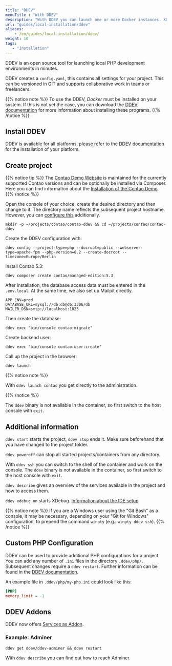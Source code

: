 ```yaml
---
title: "DDEV"
menuTitle : "With DDEV"
description: "With DDEV you can launch one or more Docker instances. XDEBUG, MariaDB and MySQL in different versions, PHP and much more."
url: "guides/local-installation/ddev"
aliases:
    - /en/guides/local-installation/ddev/
weight: 10
tags:
   - "Installation"
---
```


DDEV is an open source tool for launching local PHP development environments in minutes.

DDEV creates a `config.yaml`, this contains all settings for your project. This can be versioned in GIT and supports collaborative work in teams or freelancers.

{{% notice note %}}
To use the DDEV, _Docker_ must be installed on your system. If this is not yet
the case, you can download the
[DDEV documentation](https://ddev.readthedocs.io/en/stable/users/install/docker-installation/) for
more information about installing these programs.
{{% /notice %}}


## Install DDEV

DDEV is available for all platforms, please refer to the [DDEV documentation](https://ddev.readthedocs.io/en/stable/users/install/ddev-installation/) for the installation of your platform.

## Create project

{{% notice tip %}}
The [Contao Demo Website](https://demo.contao.org/) is maintained for the currently supported Contao versions and can be optionally 
be installed via Composer. Here you can find information about the [Installation of the Contao Demo](https://github.com/contao/contao-demo).
{{% /notice %}}

Open the console of your choice, create the desired directory and then change to it. The directory name reflects the subsequent project hostname. However, you can [configure this](https://ddev.readthedocs.io/en/latest/users/extend/additional-hostnames/) additionally.

```shell
mkdir -p ~/projects/contao/contao-ddev && cd ~/projects/contao/contao-ddev
```

Create the DDEV configuration with:

```shell
ddev config --project-type=php --docroot=public --webserver-type=apache-fpm --php-version=8.2 --create-docroot --timezone=Europe/Berlin
```

Install Contao 5.3:

```shell
ddev composer create contao/managed-edition:5.3
```

After installation, the database access data must be entered in the `.env.local`. At the same time, we also set up Mailpit directly.

```env
APP_ENV=prod
DATABASE_URL=mysql://db:db@db:3306/db
MAILER_DSN=smtp://localhost:1025
```

Then create the database:

```shell
ddev exec "bin/console contao:migrate"
```

Create backend user:

```shell
ddev exec "bin/console contao:user:create"
```

Call up the project in the browser:

```shell
ddev launch
```

{{% notice note %}}

With `ddev launch contao` you get directly to the administration.

{{% /notice %}}

The `ddev` binary is not available in the container, so first switch to the host console with `exit`.


## Additional information

`ddev start` starts the project, `ddev stop` ends it. Make sure beforehand that you have changed to the project folder.

`ddev poweroff` can stop all started projects/containers from any directory.

With `ddev ssh` you can switch to the shell of the container and work on the console. The `ddev` binary is not available in the container, so first switch to the host console with `exit`.

`ddev describe` gives an overview of the services available in the project and how to access them.

`ddev xdebug on` starts XDebug. [Information about the IDE setup](https://ddev.readthedocs.io/en/latest/users/debugging-profiling/step-debugging/#ide-setup)

{{% notice note %}}
If you are a Windows user using the "Git Bash" as a console, it may be necessary, depending on your "Git for Windows" configuration, to prepend the command `winpty` (e.g.: `winpty ddev ssh`).
{{% /notice %}}

## Custom PHP Configuration

DDEV can be used to provide additional PHP configurations for a project. You can add any number of `.ini` files in the directory `.ddev/php/`. Subsequent changes require a `ddev restart`. Further information can be found in the [DDEV documentation](https://ddev.readthedocs.io/en/stable/users/extend/customization-extendibility/#custom-php-configuration-phpini).

An example file in `.ddev/php/my-php.ini` could look like this:

```ini
[PHP]
memory_limit = -1
```


## DDEV Addons

DDEV now offers [Services as Addon](https://ddev.readthedocs.io/en/latest/users/extend/additional-services/).


### Example: Adminer

```shell
ddev get ddev/ddev-adminer && ddev restart
```

With `ddev describe` you can find out how to reach Adminer.

